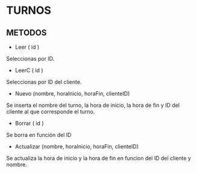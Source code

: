 
# TURNOS

## METODOS

- Leer ( id )

Seleccionas por ID.

- LeerC ( id )

Seleccionas por ID del  cliente.

- Nuevo (nombre, horaInicio, horaFin, clienteID)
  
Se inserta el nombre del turno, la hora de inicio, la hora de fin y ID del cliente al que corresponde el turno.

- Borrar ( id )

Se borra en función del ID

- Actualizar (nombre, horaInicio, horaFin, clienteID)

Se actualiza la hora de inicio  y la hora de fin en funcion del ID del cliente y nombre.
